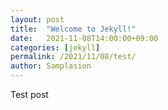 ```yaml
---
layout: post
title:  "Welcome to Jekyll!"
date:   2021-11-08T14:00:00+09:00
categories: [jekyll]
permalink: /2021/11/08/test/
author: Samplasion
---
```


Test post
